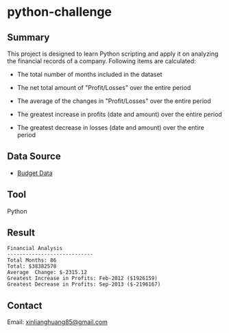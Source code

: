 # python-challenge
## Summary ##
This project is designed to learn Python scripting and apply it on analyzing the financial records of a company.
Following items are calculated:

  * The total number of months included in the dataset

  * The net total amount of "Profit/Losses" over the entire period

  * The average of the changes in "Profit/Losses" over the entire period

  * The greatest increase in profits (date and amount) over the entire period

  * The greatest decrease in losses (date and amount) over the entire period

## Data Source ##
* [Budget Data](PyBank/Resources/budget_data.csv)
## Tool ##
Python
## Result ##
  ```text
  Financial Analysis
  ----------------------------
  Total Months: 86
  Total: $38382578
  Average  Change: $-2315.12
  Greatest Increase in Profits: Feb-2012 ($1926159)
  Greatest Decrease in Profits: Sep-2013 ($-2196167)
  ```
## Contact ##
Email: xinlianghuang85@gmail.com